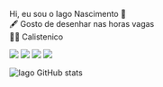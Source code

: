  Hi, eu sou o Iago Nascimento 👋
 <br>
  🖋 Gosto de desenhar nas horas vagas 
  <br>
   🤸‍♂️ Calistenico


<a href = "mailto:iagoxt91@gmail.com"><img src="https://img.shields.io/badge/Gmail-D14836?style=for-the-badge&logo=gmail&logoColor=white" target="_blank"></a>
  <a href="https://instagram.com/painiago" target="_blank"><img src="https://img.shields.io/badge/Instagram-E4405F?style=for-the-badge&logo=instagram&logoColor=white" target="_blank"></a>
 	 <a href="https://www.linkedin.com/in/iagonascimento" target="_blank"><img src="https://img.shields.io/badge/-LinkedIn-%230077B5?style=for-the-badge&logo=linkedin&logoColor=white" target="_blank"></a>
   <a href="https://www.tiktok.com/@painiago" target="_blank"><img src="https://img.shields.io/badge/TikTok-000000?style=for-the-badge&logo=tiktok&logoColor=white" target="_blank"></a>

![Iago GitHub stats](https://github-readme-stats.vercel.app/api?username=painiago&show_icons=true&theme=radical)
